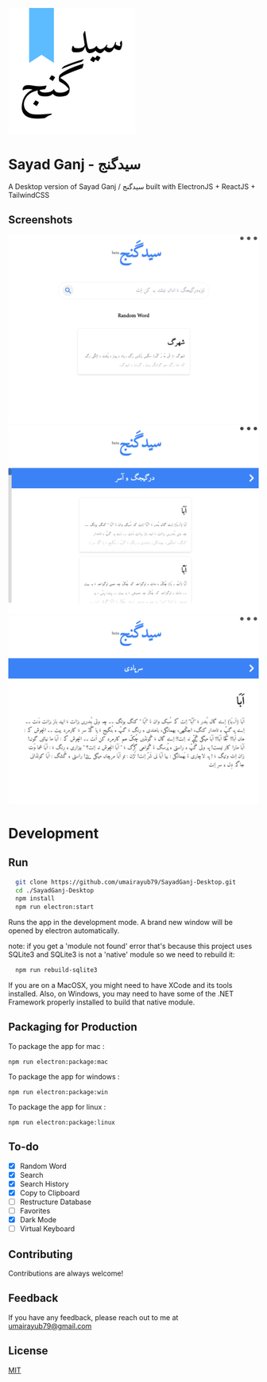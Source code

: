 ![App Icon](./icons/256x256.png)

# Sayad Ganj - سیدگنج
A Desktop version of Sayad Ganj / سیدگنج built with ElectronJS + ReactJS + TailwindCSS
## Screenshots

![App Screenshot](./screenshots/screenshot01.png)
![App Screenshot 2](./screenshots/screenshot02.png)
![App Screenshot 3](./screenshots/screenshot03.png)


# Development
## Run

```bash
  git clone https://github.com/umairayub79/SayadGanj-Desktop.git
  cd ./SayadGanj-Desktop
  npm install
  npm run electron:start
```
Runs the app in the development mode. A brand new window will be opened by electron automatically.

note: if you get a 'module not found' error that's because this project uses SQLite3 and SQLite3 is not a 'native' module so we need to rebuild it:

```bash
  npm run rebuild-sqlite3
```

If you are on a MacOSX, you might need to have XCode and its tools installed. Also, on Windows, you may need to have some of the .NET Framework properly installed to build that native module.

## Packaging for Production
To package the app for mac : 
```
npm run electron:package:mac
```
To package the app for windows : 
```
npm run electron:package:win
```
To package the app for linux : 
```
npm run electron:package:linux
```
## To-do

- [x] Random Word
- [x] Search
- [x] Search History
- [x] Copy to Clipboard
- [ ] Restructure Database
- [ ] Favorites
- [x] Dark Mode
- [ ] Virtual Keyboard

## Contributing

Contributions are always welcome!


## Feedback

If you have any feedback, please reach out to me at umairayub79@gmail.com


## License

[MIT](https://choosealicense.com/licenses/mit/)
